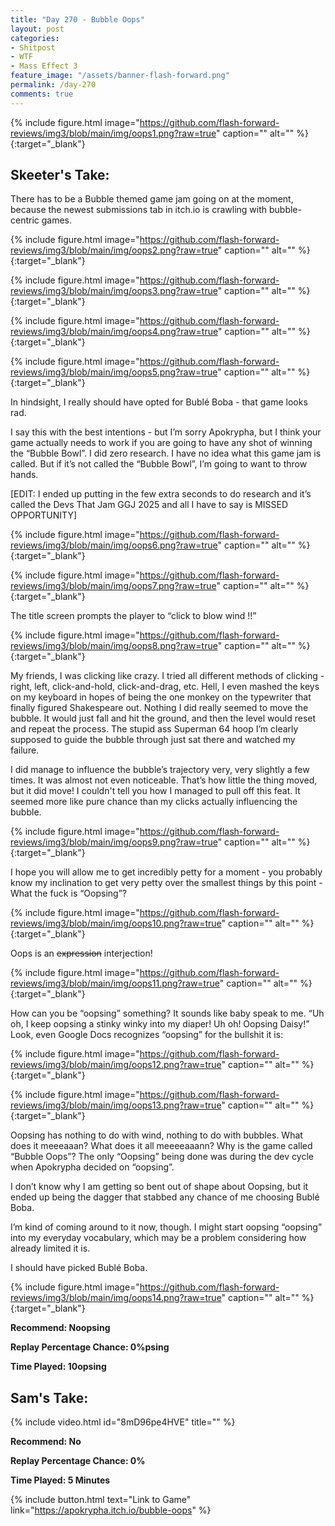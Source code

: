 ```yaml
---
title: "Day 270 - Bubble Oops"
layout: post
categories:
- Shitpost
- WTF
- Mass Effect 3
feature_image: "/assets/banner-flash-forward.png"
permalink: /day-270
comments: true
---
```


{% include figure.html image="https://github.com/flash-forward-reviews/img3/blob/main/img/oops1.png?raw=true" caption="" alt="" %}{:target="_blank"}
 
## Skeeter's Take:

There has to be a Bubble themed game jam going on at the moment, because the newest submissions tab in itch.io is crawling with bubble-centric games. 

{% include figure.html image="https://github.com/flash-forward-reviews/img3/blob/main/img/oops2.png?raw=true" caption="" alt="" %}{:target="_blank"}

{% include figure.html image="https://github.com/flash-forward-reviews/img3/blob/main/img/oops3.png?raw=true" caption="" alt="" %}{:target="_blank"}

{% include figure.html image="https://github.com/flash-forward-reviews/img3/blob/main/img/oops4.png?raw=true" caption="" alt="" %}{:target="_blank"}

{% include figure.html image="https://github.com/flash-forward-reviews/img3/blob/main/img/oops5.png?raw=true" caption="" alt="" %}{:target="_blank"}

In hindsight, I really should have opted for Bublé Boba - that game looks rad. 

I say this with the best intentions - but I’m sorry Apokrypha, but I think your game actually needs to work if you are going to have any shot of winning the “Bubble Bowl”. I did zero research. I have no idea what this game jam is called. But if it’s not called the “Bubble Bowl”, I’m going to want to throw hands.

[EDIT: I ended up putting in the few extra seconds to do research and it’s called the Devs That Jam GGJ 2025 and all I have to say is MISSED OPPORTUNITY] 

{% include figure.html image="https://github.com/flash-forward-reviews/img3/blob/main/img/oops6.png?raw=true" caption="" alt="" %}{:target="_blank"}

{% include figure.html image="https://github.com/flash-forward-reviews/img3/blob/main/img/oops7.png?raw=true" caption="" alt="" %}{:target="_blank"}

The title screen prompts the player to “click to blow wind !!” 

{% include figure.html image="https://github.com/flash-forward-reviews/img3/blob/main/img/oops8.png?raw=true" caption="" alt="" %}{:target="_blank"}

My friends, I was clicking like crazy. I tried all different methods of clicking - right, left, click-and-hold, click-and-drag, etc. Hell, I even mashed the keys on my keyboard in hopes of being the one monkey on the typewriter that finally figured Shakespeare out. Nothing I did really seemed to move the bubble. It would just fall and hit the ground, and then the level would reset and repeat the process. The stupid ass Superman 64 hoop I’m clearly supposed to guide the bubble through just sat there and watched my failure. 

I did manage to influence the bubble’s trajectory very, very slightly a few times. It was almost not even noticeable. That’s how little the thing moved, but it did move! I couldn't tell you how I managed to pull off this feat. It seemed more like pure chance than my clicks actually influencing the bubble.

{% include figure.html image="https://github.com/flash-forward-reviews/img3/blob/main/img/oops9.png?raw=true" caption="" alt="" %}{:target="_blank"}

I hope you will allow me to get incredibly petty for a moment - you probably know my inclination to get very petty over the smallest things by this point - What the fuck is “Oopsing”?

{% include figure.html image="https://github.com/flash-forward-reviews/img3/blob/main/img/oops10.png?raw=true" caption="" alt="" %}{:target="_blank"}

Oops is an ~~expression~~ interjection!

{% include figure.html image="https://github.com/flash-forward-reviews/img3/blob/main/img/oops11.png?raw=true" caption="" alt="" %}{:target="_blank"}

How can you be “oopsing” something? It sounds like baby speak to me. “Uh oh, I keep oopsing a stinky winky into my diaper! Uh oh! Oopsing Daisy!”  Look, even Google Docs recognizes “oopsing” for the bullshit it is: 

{% include figure.html image="https://github.com/flash-forward-reviews/img3/blob/main/img/oops12.png?raw=true" caption="" alt="" %}{:target="_blank"}

{% include figure.html image="https://github.com/flash-forward-reviews/img3/blob/main/img/oops13.png?raw=true" caption="" alt="" %}{:target="_blank"}

Oopsing has nothing to do with wind, nothing to do with bubbles. What does it meeeaaan? What does it all meeeeaaann? Why is the game called “Bubble Oops”? The only “Oopsing” being done was during the dev cycle when Apokrypha decided on “oopsing”. 

I don’t know why I am getting so bent out of shape about Oopsing, but it ended up being the dagger that stabbed any chance of me choosing Bublé Boba. 

I’m kind of coming around to it now, though. I might start oopsing “oopsing” into my everyday vocabulary, which may be a problem considering how already limited it is. 

I should have picked Bublé Boba.

{% include figure.html image="https://github.com/flash-forward-reviews/img3/blob/main/img/oops14.png?raw=true" caption="" alt="" %}{:target="_blank"}

**Recommend: Noopsing**

**Replay Percentage Chance: 0%psing**

**Time Played: 10opsing**

## Sam's Take:

{% include video.html id="8mD96pe4HVE" title="" %}

**Recommend: No**

**Replay Percentage Chance: 0%**

**Time Played: 5 Minutes**

{% include button.html text="Link to Game" link="https://apokrypha.itch.io/bubble-oops" %}